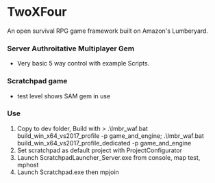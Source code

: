 # TwoXFour
An open survival RPG game framework built on Amazon's Lumberyard. 

### Server Authroitative Multiplayer Gem
- Very basic 5 way control with example Scripts.

### Scratchpad game
- test level shows SAM gem in use

### Use
1. Copy to dev folder, Build with > .\lmbr_waf.bat build_win_x64_vs2017_profile -p game_and_engine; .\lmbr_waf.bat build_win_x64_vs2017_profile_dedicated -p game_and_engine
2. Set scratchpad as default project with ProjectConfigurator
3. Launch ScratchpadLauncher_Server.exe from console, map test, mphost
4. Launch Scratchpad.exe then mpjoin

